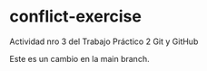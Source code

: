 # conflict-exercise
Actividad nro 3 del Trabajo Práctico 2 Git y GitHub

Este es un cambio en la main branch.